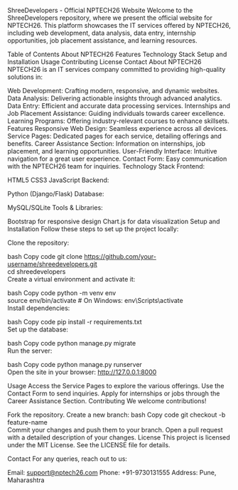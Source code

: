 
ShreeDevelopers - Official NPTECH26 Website
Welcome to the ShreeDevelopers repository, where we present the official website for NPTECH26. This platform showcases the IT services offered by NPTECH26, including web development, data analysis, data entry, internship opportunities, job placement assistance, and learning resources.

Table of Contents
About NPTECH26
Features
Technology Stack
Setup and Installation
Usage
Contributing
License
Contact
About NPTECH26
NPTECH26 is an IT services company committed to providing high-quality solutions in:

Web Development: Crafting modern, responsive, and dynamic websites.
Data Analysis: Delivering actionable insights through advanced analytics.
Data Entry: Efficient and accurate data processing services.
Internships and Job Placement Assistance: Guiding individuals towards career excellence.
Learning Programs: Offering industry-relevant courses to enhance skillsets.
Features
Responsive Web Design: Seamless experience across all devices.
Service Pages: Dedicated pages for each service, detailing offerings and benefits.
Career Assistance Section: Information on internships, job placement, and learning opportunities.
User-Friendly Interface: Intuitive navigation for a great user experience.
Contact Form: Easy communication with the NPTECH26 team for inquiries.
Technology Stack
Frontend:

HTML5
CSS3
JavaScript
Backend:

Python (Django/Flask)
Database:

MySQL/SQLite
Tools & Libraries:

Bootstrap for responsive design
Chart.js for data visualization
Setup and Installation
Follow these steps to set up the project locally:

Clone the repository:

bash
Copy code
git clone https://github.com/your-username/shreedevelopers.git  
cd shreedevelopers  
Create a virtual environment and activate it:

bash
Copy code
python -m venv env  
source env/bin/activate  # On Windows: env\Scripts\activate  
Install dependencies:

bash
Copy code
pip install -r requirements.txt  
Set up the database:

bash
Copy code
python manage.py migrate  
Run the server:

bash
Copy code
python manage.py runserver  
Open the site in your browser:
http://127.0.0.1:8000

Usage
Access the Service Pages to explore the various offerings.
Use the Contact Form to send inquiries.
Apply for internships or jobs through the Career Assistance Section.
Contributing
We welcome contributions!

Fork the repository.
Create a new branch:
bash
Copy code
git checkout -b feature-name  
Commit your changes and push them to your branch.
Open a pull request with a detailed description of your changes.
License
This project is licensed under the MIT License. See the LICENSE file for details.

Contact
For any queries, reach out to us:

Email: support@nptech26.com
Phone: +91-9730131555
Address: Pune, Maharashtra
